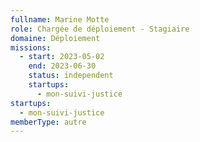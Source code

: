 ```yaml
---
fullname: Marine Motte
role: Chargée de déploiement - Stagiaire
domaine: Déploiement
missions:
  - start: 2023-05-02
    end: 2023-06-30
    status: independent
    startups:
      - mon-suivi-justice
startups:
  - mon-suivi-justice
memberType: autre
---
```

